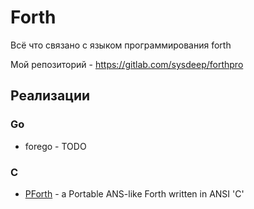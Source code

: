 # Forth

Всё что связано с языком программирования forth

Мой репозиторий - https://gitlab.com/sysdeep/forthpro

## Реализации

### Go

- forego - TODO

### C

- [PForth](https://github.com/philburk/pforth) - a Portable ANS-like Forth written in ANSI 'C'
